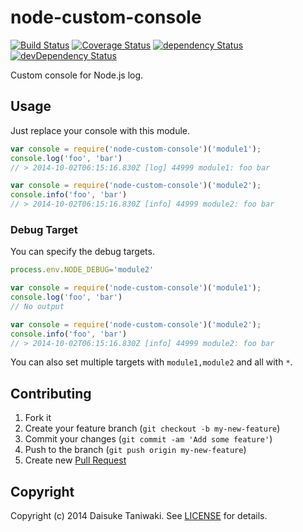 # node-custom-console

[![Build Status][build-image]][build-link]
[![Coverage Status][coverage-image]][coverage-link]
[![dependency Status][dep-image]][dep-link]
[![devDependency Status][dev-dep-image]][dev-dep-link]

Custom console for Node.js log.

## Usage

Just replace your console with this module.

```javascript
var console = require('node-custom-console')('module1');
console.log('foo', 'bar')
// > 2014-10-02T06:15:16.830Z [log] 44999 module1: foo bar

var console = require('node-custom-console')('module2');
console.info('foo', 'bar')
// > 2014-10-02T06:15:16.830Z [info] 44999 module2: foo bar
```

### Debug Target

You can specify the debug targets.

```javascript
process.env.NODE_DEBUG='module2'

var console = require('node-custom-console')('module1');
console.log('foo', 'bar')
// No output

var console = require('node-custom-console')('module2');
console.info('foo', 'bar')
// > 2014-10-02T06:15:16.830Z [info] 44999 module2: foo bar
```

You can also set multiple targets with `module1,module2` and all with `*`.


## Contributing

1. Fork it
2. Create your feature branch (`git checkout -b my-new-feature`)
3. Commit your changes (`git commit -am 'Add some feature'`)
4. Push to the branch (`git push origin my-new-feature`)
5. Create new [Pull Request](../../pull/new/master)

## Copyright

Copyright (c) 2014 Daisuke Taniwaki. See [LICENSE](LICENSE) for details.


[build-image]: https://secure.travis-ci.org/dtaniwaki/node-custom-console.svg
[build-link]:  http://travis-ci.org/dtaniwaki/node-custom-console
[coverage-image]: https://img.shields.io/coveralls/dtaniwaki/node-custom-console.svg
[coverage-link]: https://coveralls.io/r/dtaniwaki/node-custom-console
[dep-image]: https://david-dm.org/dtaniwaki/node-custom-console/status.svg
[dep-link]: https://david-dm.org/dtaniwaki/node-custom-console#info=dependencies
[dev-dep-image]: https://david-dm.org/dtaniwaki/node-custom-console/dev-status.svg
[dev-dep-link]: https://david-dm.org/dtaniwaki/node-custom-console#info=devDependencies
